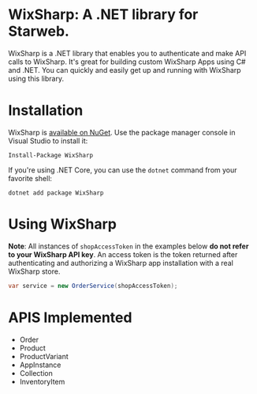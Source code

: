# WixSharp: A .NET library for Starweb.

WixSharp is a .NET library that enables you to authenticate and make API calls to WixSharp. It's great for 
building custom WixSharp Apps using C# and .NET. You can quickly and easily get up and running with WixSharp
using this library.

# Installation

WixSharp is [available on NuGet](https://www.nuget.org/packages/WixSharp/). Use the package manager
console in Visual Studio to install it:

```
Install-Package WixSharp
```

If you're using .NET Core, you can use the `dotnet` command from your favorite shell:

```
dotnet add package WixSharp
```

# Using WixSharp

**Note**: All instances of `shopAccessToken` in the examples below **do not refer to your WixSharp API key**.
An access token is the token returned after authenticating and authorizing a WixSharp app installation with a
real WixSharp store.


```cs
var service = new OrderService(shopAccessToken);
```

# APIS Implemented
- Order
- Product
- ProductVariant
- AppInstance
- Collection
- InventoryItem
